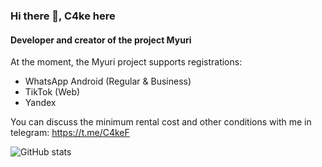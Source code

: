 ### Hi there 👋, C4ke here
#### Developer and creator of the project Myuri

At the moment, the Myuri project supports registrations:
- WhatsApp Android (Regular & Business)
- TikTok (Web)
- Yandex

You can discuss the minimum rental cost and other conditions with me in telegram: https://t.me/C4keF

![GitHub stats](https://github-readme-stats.vercel.app/api?username=c4kef&show_icons=true&count_private=true)  
